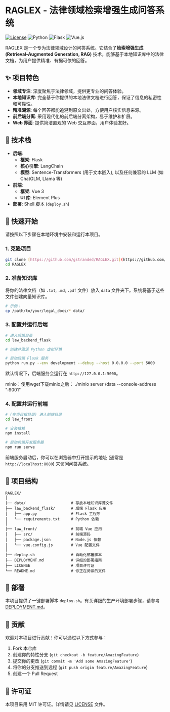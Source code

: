 # RAGLEX - 法律领域检索增强生成问答系统

[![License](https://img.shields.io/badge/license-MIT-blue.svg)](LICENSE)
![Python](https://img.shields.io/badge/Python-3.9%2B-blueviolet)
![Flask](https://img.shields.io/badge/Flask-2.x-orange)
![Vue.js](https://img.shields.io/badge/Vue.js-3.x-green)

RAGLEX 是一个专为法律领域设计的问答系统。它结合了**检索增强生成 (Retrieval-Augmented Generation, RAG)** 技术，能够基于本地知识库中的法律文档，为用户提供精准、有据可依的回答。

## ✨ 项目特色

* **领域专注**: 深度聚焦于法律领域，提供更专业的问答体验。
* **本地知识库**: 完全基于你提供的本地法律文档进行回答，保证了信息的私密性和可靠性。
* **精准溯源**: 每个回答都能追溯到原文出处，方便用户核实信息来源。
* **前后端分离**: 采用现代化的前后端分离架构，易于维护和扩展。
* **Web 界面**: 提供简洁直观的 Web 交互界面，用户体验友好。

## 🔧 技术栈

* **后端**:
    * **框架**: Flask
    * **核心引擎**: LangChain
    * **模型**: Sentence-Transformers (用于文本嵌入), 以及任何兼容的 LLM (如 ChatGLM, Llama 等)
* **前端**:
    * **框架**: Vue 3
    * **UI 库**: Element Plus
* **部署**: Shell 脚本 (`deploy.sh`)

## 🚀 快速开始

请按照以下步骤在本地环境中安装和运行本项目。

### 1. 克隆项目

```bash
git clone [https://github.com/gstranded/RAGLEX.git](https://github.com/gstranded/RAGLEX.git)
cd RAGLEX
```

### 2. 准备知识库

将你的法律文档（如 `.txt`, `.md`, `.pdf` 文件）放入 `data` 文件夹下。系统将基于这些文件创建向量知识库。

```bash
# 示例：
cp /path/to/your/legal_docs/* data/
```

### 3. 配置并运行后端

```bash
# 进入后端目录
cd law_backend_flask

# 创建并激活 Python 虚拟环境 

# 启动后端 Flask 服务
python run.py --env development --debug --host 0.0.0.0 --port 5000
```
默认情况下，后端服务会运行在 `http://127.0.0.1:5000`。


minio：使用wget下载minio之后：
./minio server /data --console-address ":9001"

### 4. 配置并运行前端

```bash
# (在项目根目录) 进入前端目录
cd law_front

# 安装依赖
npm install

# 启动前端开发服务器
npm run serve
```
前端服务启动后，你可以在浏览器中打开提示的地址 (通常是 `http://localhost:8080`) 来访问问答系统。

## 📂 项目结构

```
RAGLEX/
│
├── data/                    # 存放本地知识库源文件
├── law_backend_flask/       # 后端 Flask 应用
│   ├── app.py               # Flask 主程序
│   └── requirements.txt     # Python 依赖
│
├── law_front/               # 前端 Vue 应用
│   ├── src/                 # 前端源码
│   ├── package.json         # Node.js 依赖
│   └── vue.config.js        # Vue 配置文件
│
├── deploy.sh                # 自动化部署脚本
├── DEPLOYMENT.md            # 详细的部署指南
├── LICENSE                  # 项目许可证
└── README.md                # 你正在阅读的文件
```

## 📜 部署

本项目提供了一键部署脚本 `deploy.sh`。有关详细的生产环境部署步骤，请参考 [DEPLOYMENT.md](DEPLOYMENT.md)。

## 🤝 贡献

欢迎对本项目进行贡献！你可以通过以下方式参与：

1.  Fork 本仓库
2.  创建你的特性分支 (`git checkout -b feature/AmazingFeature`)
3.  提交你的更改 (`git commit -m 'Add some AmazingFeature'`)
4.  将你的分支推送到远程 (`git push origin feature/AmazingFeature`)
5.  创建一个 Pull Request

## 📄 许可证

本项目采用 MIT 许可证。详情请见 [LICENSE](LICENSE) 文件。
